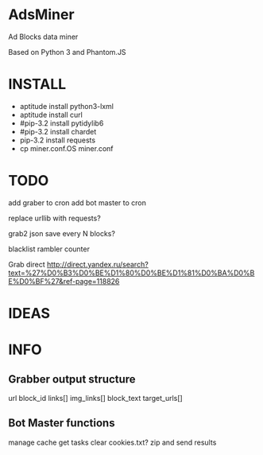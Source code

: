 AdsMiner
========
<p>Ad Blocks data miner</p>
<p>Based on Python 3 and Phantom.JS</p>

INSTALL
=======
<ul>
<li>aptitude install python3-lxml</li>
<li>aptitude install curl</li>
<li>#pip-3.2 install pytidylib6</li>
<li>#pip-3.2 install chardet</li>
<li>pip-3.2 install requests</li>
<li>cp miner.conf.OS miner.conf</li>
</ul>

TODO
====

add graber to cron
add bot master to cron

replace urllib with requests?

grab2 json save every N blocks?

blacklist rambler counter

Grab direct
http://direct.yandex.ru/search?text=%27%D0%B3%D0%BE%D1%80%D0%BE%D1%81%D0%BA%D0%BE%D0%BF%27&ref-page=118826

IDEAS
=====

INFO
====

<h2>Grabber output structure</h2>
url
block_id
links[]
img_links[]
block_text
target_urls[]

<h2>Bot Master functions</h2>
 manage cache
 get tasks
 clear cookies.txt?
 zip and send results
